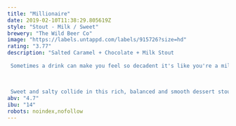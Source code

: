 ```yaml
---
title: "Millionaire"
date: 2019-02-10T11:38:29.805619Z
style: "Stout - Milk / Sweet"
brewery: "The Wild Beer Co"
image: "https://labels.untappd.com/labels/915726?size=hd"
rating: "3.77"
description: "Salted Caramel + Chocolate + Milk Stout   Sometimes a drink can make you feel so decadent it's like you're a millionaire; this beer wraps you in a velvety cocoon, dresses you in a smart suit and takes you out for a special night on the tiles.     Sweet and salty collide in this rich, balanced and smooth dessert stout. Lactose, caramel and high quality Valrhona cocoa nibs provide a chocolate and caramel backbone alongside the roasty malts whilst the Cornish Sea Salts gives a savoury salty kick, raising this beautiful beer above the norm."
abv: "4.7"
ibu: "14"
robots: noindex,nofollow
---
```

